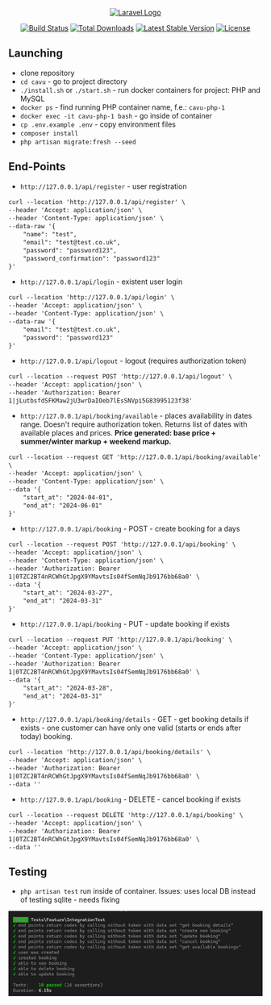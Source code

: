 <p align="center"><a href="https://laravel.com" target="_blank"><img src="https://raw.githubusercontent.com/laravel/art/master/logo-lockup/5%20SVG/2%20CMYK/1%20Full%20Color/laravel-logolockup-cmyk-red.svg" width="400" alt="Laravel Logo"></a></p>

<p align="center">
<a href="https://github.com/laravel/framework/actions"><img src="https://github.com/laravel/framework/workflows/tests/badge.svg" alt="Build Status"></a>
<a href="https://packagist.org/packages/laravel/framework"><img src="https://img.shields.io/packagist/dt/laravel/framework" alt="Total Downloads"></a>
<a href="https://packagist.org/packages/laravel/framework"><img src="https://img.shields.io/packagist/v/laravel/framework" alt="Latest Stable Version"></a>
<a href="https://packagist.org/packages/laravel/framework"><img src="https://img.shields.io/packagist/l/laravel/framework" alt="License"></a>
</p>

## Launching

- clone repository
- `cd cavu` - go to project directory
- `./install.sh` or `./start.sh` - run docker containers for project: PHP and MySQL
- `docker ps` - find running PHP container name, f.e.: `cavu-php-1`
- `docker exec -it cavu-php-1 bash` - go inside of container
- `cp .env.example .env` - copy environment files
- `composer install`
- `php artisan migrate:fresh --seed`

## End-Points

- `http://127.0.0.1/api/register` - user registration 
```
curl --location 'http://127.0.0.1/api/register' \
--header 'Accept: application/json' \
--header 'Content-Type: application/json' \
--data-raw '{
    "name": "test",
    "email": "test@test.co.uk",
    "password": "password123",
    "password_confirmation": "password123"
}'
```
- `http://127.0.0.1/api/login` - existent user login
```
curl --location 'http://127.0.0.1/api/login' \
--header 'Accept: application/json' \
--header 'Content-Type: application/json' \
--data-raw '{
    "email": "test@test.co.uk",
    "password": "password123"
}'
```
- `http://127.0.0.1/api/logout` - logout (requires authorization token)
```
curl --location --request POST 'http://127.0.0.1/api/logout' \
--header 'Accept: application/json' \
--header 'Authorization: Bearer 1|jLutbsfdSFKMaw2jU3wrDaIOeb7lEsSNVpi5G83995123f38'
```
- `http://127.0.0.1/api/booking/available` - places availability in dates range. Doesn't require authorization token. Returns list of dates with available places and prices. **Price generated: base price + summer/winter markup + weekend markup.**
```
curl --location --request GET 'http://127.0.0.1/api/booking/available' \
--header 'Accept: application/json' \
--header 'Content-Type: application/json' \
--data '{
    "start_at": "2024-04-01",
    "end_at": "2024-06-01"
}'
```
- `http://127.0.0.1/api/booking` - POST - create booking for a days
```
curl --location --request POST 'http://127.0.0.1/api/booking' \
--header 'Accept: application/json' \
--header 'Content-Type: application/json' \
--header 'Authorization: Bearer 1|0TZC2BT4nRCWhGtJpgX9YMavtsIs04fSemNqJb9176bb68a0' \
--data '{
    "start_at": "2024-03-27",
    "end_at": "2024-03-31"
}'
```
- `http://127.0.0.1/api/booking` - PUT - update booking if exists
```
curl --location --request PUT 'http://127.0.0.1/api/booking' \
--header 'Accept: application/json' \
--header 'Content-Type: application/json' \
--header 'Authorization: Bearer 1|0TZC2BT4nRCWhGtJpgX9YMavtsIs04fSemNqJb9176bb68a0' \
--data '{
    "start_at": "2024-03-28",
    "end_at": "2024-03-31"
}'
```
- `http://127.0.0.1/api/booking/details` - GET - get booking details if exists - one customer can have only one valid (starts or ends after today) booking. 
```
curl --location 'http://127.0.0.1/api/booking/details' \
--header 'Accept: application/json' \
--header 'Authorization: Bearer 1|0TZC2BT4nRCWhGtJpgX9YMavtsIs04fSemNqJb9176bb68a0' \
--data ''
```
- `http://127.0.0.1/api/booking` - DELETE - cancel booking if exists
```
curl --location --request DELETE 'http://127.0.0.1/api/booking' \
--header 'Accept: application/json' \
--header 'Authorization: Bearer 1|0TZC2BT4nRCWhGtJpgX9YMavtsIs04fSemNqJb9176bb68a0' \
--data ''
```

## Testing

- `php artisan test` run inside of container. Issues: uses local DB instead of testing sqlite - needs fixing

![img.png](img.png)
